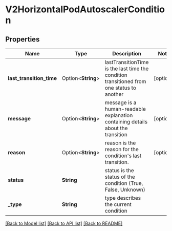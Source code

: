 # V2HorizontalPodAutoscalerCondition

## Properties

Name | Type | Description | Notes
------------ | ------------- | ------------- | -------------
**last_transition_time** | Option<**String**> | lastTransitionTime is the last time the condition transitioned from one status to another | [optional]
**message** | Option<**String**> | message is a human-readable explanation containing details about the transition | [optional]
**reason** | Option<**String**> | reason is the reason for the condition's last transition. | [optional]
**status** | **String** | status is the status of the condition (True, False, Unknown) | 
**_type** | **String** | type describes the current condition | 

[[Back to Model list]](../README.md#documentation-for-models) [[Back to API list]](../README.md#documentation-for-api-endpoints) [[Back to README]](../README.md)


